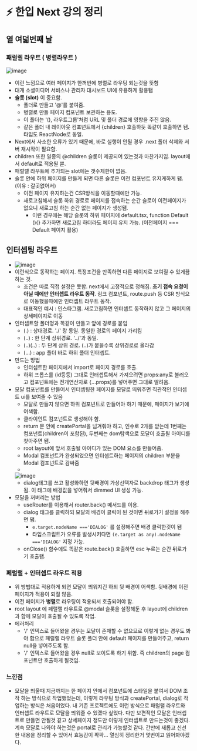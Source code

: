 # ⚡️ 한입 Next 강의 정리

## 열 여덟번째 날

### 패럴렐 라우트 ( 병렬라우트 )
![image](https://github.com/user-attachments/assets/9a9767e0-3f83-46c8-a7ee-decbfcee83cc)
- 이런 느낌으로 여러 페이지가 한꺼번에 병렬로 라우팅 되는것을 뜻함
- 대개 소셜미디어 서비스나 관리자 대시보드 UI에 유용하게 활용됌
- **슬롯 (slot)** 이 중요함.
  - 폴더로 만들고 '@'를 붙여줌.
  - 병렬로 만들 페이지 컴포넌트 보관하는 용도.
  - 이 폴더는 '(), 라우트그룹'처럼 URL 및 폴더 경로에 영향을 주진 않음.
  - 같은 폴더 내 레이아웃 컴포넌트에서 {children} 호출하듯 똑같이 호출하면 됌. 타입도 ReactNode로 동일.
- Next에서 사소한 오류가 있기 때문에, 바로 실행이 안될 경우 .next 폴더 삭제와 서버 재시작이 필요함.
- children 또한 일종의 @children 슬롯이 제공되어 있는것과 마찬가지임. layout에서 default로 적용될 뿐.
- 패럴랠 라우트에 추가되는 slot에는 갯수제한이 없음.
- 슬롯 안에 하위 페이지를 만들게 되면 다른 슬롯은 이전 컴포넌트 유지게하게 됌. (이유 : 갈곳없어서)
  - 이전 페이지 유지하는건 CSR방식을 이동할때에만 가능.
  - 새로고침해서 슬롯 하위 경로로 페이지를 접속하는 순간 슬로이 이전페이지가 없으니 새로고침 하는 순간 없는 페이지가 생성됌.
    - 이런 경우에는 해당 슬롯의 하위 페이지에 default.tsx, function Default (){} 추가하면 새로고침 하더라도 페이지 유지 가능. (이전페이지 === Default 페이지 활용)

## 인터셉팅 라우트
- ![image](https://github.com/user-attachments/assets/e3700f3f-b81b-4988-a97c-12e975517ad7)
- 이런식으로 동작하는 페이지. 특정조건을 만족하면 다른 페이지로 보여질 수 있게끔 하는 것.
  - 조건은 따로 직접 설정은 못함. next에서 고정적으로 정해짐. **초기 접속 요청이 아닐 때에만 인터셉트 라우트 동작**. 링크 컴포넌트, route.push 등 CSR 방식으로 이동했을때에만 인터셉트 라우트 동작.
  - 대표적인 예시 : 인스타그램. 새로고침하면 인터셉트 동작하지 않고 그 페이지의 상세페이지로 이동
- 인터셉트할 폴더명과 똑같이 만들고 앞에 경로를 붙임
  - (.) : 상대경로. './' 랑 동일. 동일한 경로의 페이지 가리킴
  - (..) : 한 단계 상위경로. '../'과 동일.
  - (..)(..) : 두 단계 상위 경로. (..)가 붙을수록 상위경로로 올라감
  - (...) : app 폴더 바로 하위 폴더 인터셉트.
- 만드는 방법
  - 인터셉트한 페이지에서 import로 페이지 경로를 호출.
  - 하위 프롭스를 (id등등) 그대로 인터셉트해서 가져오려면 props:any로 불러오고 컴포넌트에는 전개연산자로 {...props}를 넣어주면 그대로 딸려옴.
- 모달 컴포넌트를 만들어서 인터셉팅한 페이지를 모달로 띄워주면 직관적인 인터셉트 ui를 보여줄 수 있음
  - 모달로 만들지 않으면 하위 컴포넌트로 만들어야 하기 때문에, 페이지가 보기에 어색함. 
  - 클라이언트 컴포넌트로 생성해야 함. 
  - return 문 안에 createPortal을 넘겨줘야 하고, 인수로 2개를 받는데 1번째는 컴포넌트(children이 포함된), 두번째는 dom탐색으로 모달이 호출될 아이디를 찾아주면 됌.
  - root layout에 앞서 호출될 아이디가 있는 DOM 요소를 만들어줌.
  - Modal 컴포넌트가 완성되었으면 인터셉트하는 페이지의 children 부분을 Modal 컴포넌트로 감싸줌
  - <dialog>태그는 초기에 로딩되면 꺼진상태로 호출이 됌. ref를 지정해준 다음 useEffect로 모달컴포넌트마 마운트 되면 showModal() 함수를 호출해주도록 지정.
  ![image](https://github.com/user-attachments/assets/159cd631-9f23-421f-9c5f-0f6be126aaa4)
  - dialog태그를 쓰고 활성화하면 뒷배경이 가상선택자로 backdrop 태그가 생성됨. 이 태그에 배경값을 넣어줘서 dimmed UI 생성 가능.
- 모달을 꺼버리는 방법
  - useRouter를 이용해서 router.back() 메서드를 이용.
  - dialog 태그를 클릭하되 모달의 배경이 클릭이 된 것이면 뒤로가기 설정을 해주면 됌.
    - `e.target.nodeName ==='DIALOG'` 를 설정해주면 배경 클릭한것이 됌
    - 타입스크립트가 오류를 발생시키다면 `(e.target as any).nodeName ==='DIALOG'` 지정 가능.
  - onClose() 함수에도 똑같은 route.back() 호출하면 esc 누르는 순간 뒤로가기 호출됌.

### 페럴랠 + 인터셉트 라우트 적용
- 위 방법대로 적용하게 되면 모달이 띄워지긴 하되 뒷 배경이 어색함. 뒷배경에 이전페이지가 적용이 되질 않음.
- 이전 페이지가 **병렬**로 라우팅이 적용되서 호출되어야 함.
- root layout 에 페럴랠 라우트로 @modal 슬롯을 설정해둔 후 layout에 children과 함께 모달이 호출될 수 있도록 작업.
- 에러처리
  - '/' 인덱스로 들어왔을 경우는 모달이 존재할 수 없으므로 이렇게 없는 경우도 봐야 함으로 페럴랠 라우트 슬롯 폴더 안에 default 페이지를 만들어주고, return null을 넣어주도록 함.
  - '/' 인덱스로 들어왔을 경우 null로 보이도록 하기 위함. 즉 children의 page 컴포넌트만 호출하게 될것임.

### 느낀점
- 모달을 띄울때 지금까지는 한 페이지 안에서 컴포넌트에 스타일을 붙여서 DOM 조작 하는 방식으로 작업했었는데, 이렇게 라우팅 방식과 createPortal, dialog로 작업하는 방식은 처음이었다. 내 기존 프로젝트에도 이런 방식으로 패럴랠 라우트와 인터셉트 라우트로 모달을 띄워줄 수 있겠다 싶었다. 다만 보편적인 모달은 인터셉트로 만들면 안될것 같고 상세페이지 정도만 이렇게 인터셉트로 만드는것이 좋겠다. 계속 모달로 나와야 하는것은 portal로 관리가 가능할것 같다. 간만에 새롭고 신선한 내용을 정리할 수 있어서 효능감이 팍팍... 열심히 정리한거 몇번이고 읽어봐야겠다.
